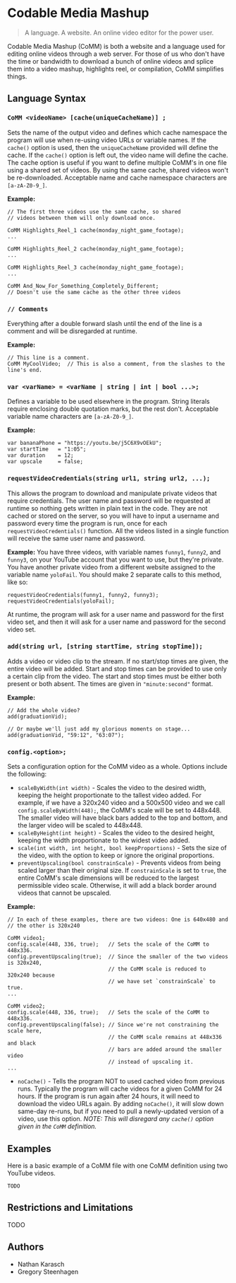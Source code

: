 # Codable Media Mashup

> A language. A website. An online video editor for the power user.

Codable Media Mashup (CoMM) is both a website and a language used for editing
online videos through a web server. For those of us who don't have the
time or bandwidth to download a bunch of online videos and splice them
into a video mashup, highlights reel, or compilation, CoMM simplifies things.


## Language Syntax

### `CoMM <videoName> [cache(uniqueCacheName)] ;`
Sets the name of the output video and defines which cache namespace the
program will use when re-using video URLs or variable names. If the `cache()`
option is used, then the `uniqueCacheName` provided will define the cache.
If the `cache()` option is left out, the video name will define the cache.
The cache option is useful if you want to define multiple CoMM's
in one file using a shared set of videos. By using the same cache, shared
videos won't be re-downloaded. Acceptable name and cache namespace
characters are `[a-zA-Z0-9_]`. 

**Example:**
```
// The first three videos use the same cache, so shared
// videos between them will only download once.

CoMM Highlights_Reel_1 cache(monday_night_game_footage);
...

CoMM Highlights_Reel_2 cache(monday_night_game_footage);
...

CoMM Highlights_Reel_3 cache(monday_night_game_footage);
...

CoMM And_Now_For_Something_Completely_Different;
// Doesn't use the same cache as the other three videos
```


### `// Comments`
Everything after a double forward slash until the end of the line is a comment
and will be disregarded at runtime.

**Example:**
```
// This line is a comment.
CoMM MyCoolVideo;  // This is also a comment, from the slashes to the line's end.
```

### `var <varName> = <varName | string | int | bool ...>;`
Defines a variable to be used elsewhere in the program. String literals
require enclosing double quotation marks, but the rest don't. Acceptable
variable name characters are `[a-zA-Z0-9_]`.

**Example:**
```
var bananaPhone = "https://youtu.be/j5C6X9vOEkU";
var startTime   = "1:05";
var duration    = 12;
var upscale     = false;
```

### `requestVideoCredentials(string url1, string url2, ...);`
This allows the program to download and manipulate private videos that require
credentials. The user name and password will be requested at runtime so nothing
gets written in plain text in the code. They are not cached or stored on the
server, so you will have to input a username and password every time the 
program is run, once for each `requestVideoCredentials()` function. All the 
videos listed in a single function will receive the same user name and password.

**Example:** You have three videos, with variable names `funny1`, `funny2`, and
`funny3`, on your YouTube account that you want to use, but they're private.
You have another private video from a different website assigned to the variable
name `yoloFail`. You should make 2 separate calls to this method, like so:

```
requestVideoCredentials(funny1, funny2, funny3);
requestVideoCredentials(yoloFail);
```

At runtime, the program will ask for a user name and password for the first video
set, and then it will ask for a user name and password for the second video set.

### `add(string url, [string startTime, string stopTime]);`
Adds a video or video clip to the stream. If no start/stop times are given, the
entire video will be added. Start and stop times can be provided to use only a
certain clip from the video. The start and stop times must be either both present
or both absent. The times are given in `"minute:second"` format.

**Example:**
```
// Add the whole video?
add(graduationVid);

// Or maybe we'll just add my glorious moments on stage...
add(graduationVid, "59:12", "63:07");
```

### `config.<option>;`
Sets a configuration option for the CoMM video as a whole. Options include
the following:

- `scaleByWidth(int width)` - Scales the video to the desired width, keeping the
  height proportionate to the tallest video added. For example, if we have a
  320x240 video and a 500x500 video and we call `config.scaleByWidth(448);`,
  the CoMM's scale will be set to 448x448. The smaller video will have black
  bars added to the top and bottom, and the larger video will be scaled to 448x448.
- `scaleByHeight(int height)` - Scales the video to the desired height, keeping
  the width proportionate to the widest video added.
- `scale(int width, int height, bool keepProportions)` - Sets the size of the
  video, with the option to keep or ignore the original proportions. 
- `preventUpscaling(bool constrainScale)` - Prevents videos from being scaled
  larger than their original size. If `constrainScale` is set to `true`, the
  entire CoMM's scale dimensions will be reduced to the largest permissible
  video scale. Otherwise, it will add a black border around videos that cannot
  be upscaled.

**Example:**
```
// In each of these examples, there are two videos: One is 640x480 and
// the other is 320x240

CoMM video1;
config.scale(448, 336, true);   // Sets the scale of the CoMM to 448x336.
config.preventUpscaling(true);  // Since the smaller of the two videos is 320x240,
                                // the CoMM scale is reduced to 320x240 because
                                // we have set `constrainScale` to true.
...

CoMM video2;
config.scale(448, 336, true);   // Sets the scale of the CoMM to 448x336.
config.preventUpscaling(false); // Since we're not constraining the scale here,
                                // the CoMM scale remains at 448x336 and black
                                // bars are added around the smaller video
                                // instead of upscaling it.
...
```

- `noCache()` - Tells the program NOT to used cached video from previous runs.
  Typically the program will cache videos for a given CoMM for 24 hours. If the
  program is run again after 24 hours, it will need to download the video URLs
  again. By adding `noCache()`, it will slow down same-day re-runs, but if you
  need to pull a newly-updated version of a video, use this option.
  *NOTE: This will disregard any `cache()` option given in the `CoMM` definition.*


## Examples

Here is a basic example of a CoMM file with one CoMM definition using two
YouTube videos.

```
TODO
```

## Restrictions and Limitations

TODO

## Authors

- Nathan Karasch
- Gregory Steenhagen
